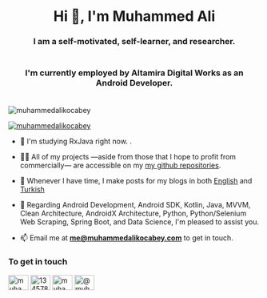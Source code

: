 <h1 align="center">Hi 👋, I'm Muhammed Ali</h1>

<h3 align="center">I am a self-motivated, self-learner, and researcher.</br></br> </h3>

<h3 align="center">I'm currently employed by Altamira Digital Works as an Android Developer. </br></br> </h3>

<p align="left"> <img src="https://komarev.com/ghpvc/?username=muhammedalikocabey&label=Profile%20views&color=0e75b6&style=flat" alt="muhammedalikocabey" /> </p>

<p align="left"> <a href="https://github.com/ryo-ma/github-profile-trophy"><img src="https://github-profile-trophy.vercel.app/?username=muhammedalikocabey" alt="muhammedalikocabey" /></a> </p>


- 🌱 I'm studying RxJava right now. .

- 👨‍💻 All of my projects —aside from those that I hope to profit from commercially— are accessible on my [my github repositories](https://github.com/muhammedalikocabey?tab=repositories).

- 📝 Whenever I have time, I make posts for my blogs in both [English](https://www.muhammedalikocabey.com/blog-en/) and [Turkish](https://www.muhammedalikocabey.com/blog-tr/.)

- 💬 Regarding Android Development, Android SDK, Kotlin, Java, MVVM, Clean Architecture, AndroidX Architecture, Python, Python/Selenium Web Scraping, Spring Boot, and Data Science, I'm pleased to assist you.

- 📫 Email me at **me@muhammedalikocabey.com** to get in touch.


<h3 align="left">To get in touch</h3>
<p align="left">
<a href="https://linkedin.com/in/muhammedalikocabey" target="blank"><img align="center" src="https://cdn.jsdelivr.net/npm/simple-icons@3.0.1/icons/linkedin.svg" alt="muhammedalikocabey" height="30" width="40" /></a>
<a href="https://stackoverflow.com/users/13457877" target="blank"><img align="center" src="https://cdn.jsdelivr.net/npm/simple-icons@3.0.1/icons/stackoverflow.svg" alt="13457877" height="30" width="40" /></a>
<a href="https://kaggle.com/muhammedalikocabey" target="blank"><img align="center" src="https://cdn.jsdelivr.net/npm/simple-icons@3.0.1/icons/kaggle.svg" alt="muhammedalikocabey" height="30" width="40" /></a>
<a href="https://medium.com/@muhammedalikocabey" target="blank"><img align="center" src="https://cdn.jsdelivr.net/npm/simple-icons@3.0.1/icons/medium.svg" alt="@muhammedalikocabey" height="30" width="40" /></a>
</p>
